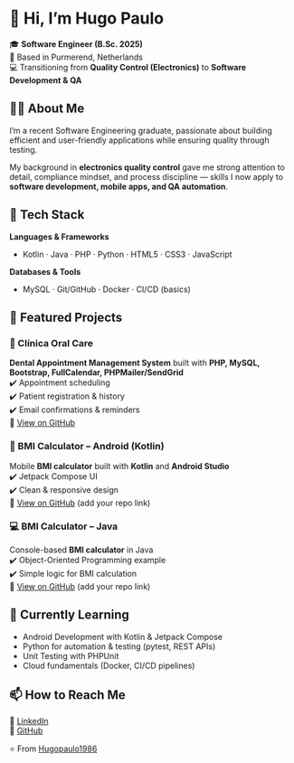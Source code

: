 # 👋 Hi, I’m Hugo Paulo  

🎓 **Software Engineer (B.Sc. 2025)**  
📍 Based in Purmerend, Netherlands  
💻 Transitioning from **Quality Control (Electronics)** to **Software Development & QA**  



## 👨‍💻 About Me  
I’m a recent Software Engineering graduate, passionate about building efficient and user-friendly applications while ensuring quality through testing.  

My background in **electronics quality control** gave me strong attention to detail, compliance mindset, and process discipline — skills I now apply to **software development, mobile apps, and QA automation**.  



## 🚀 Tech Stack  

**Languages & Frameworks**  
- Kotlin · Java · PHP · Python · HTML5 · CSS3 · JavaScript  

**Databases & Tools**  
- MySQL · Git/GitHub · Docker · CI/CD (basics)  



## 📌 Featured Projects  

### 🦷 Clínica Oral Care  
**Dental Appointment Management System** built with **PHP, MySQL, Bootstrap, FullCalendar, PHPMailer/SendGrid**  
✔️ Appointment scheduling  
✔️ Patient registration & history  
✔️ Email confirmations & reminders  
🔗 [View on GitHub](https://github.com/Hugopaulo1986/clinica-oral-care)  



### 📱 BMI Calculator – Android (Kotlin)  
Mobile **BMI calculator** built with **Kotlin** and **Android Studio**  
✔️ Jetpack Compose UI  
✔️ Clean & responsive design  
🔗 [View on GitHub](#) (add your repo link)  



### 💻 BMI Calculator – Java  
Console-based **BMI calculator** in Java  
✔️ Object-Oriented Programming example  
✔️ Simple logic for BMI calculation  
🔗 [View on GitHub](#) (add your repo link)  



## 🌱 Currently Learning  
- Android Development with Kotlin & Jetpack Compose  
- Python for automation & testing (pytest, REST APIs)  
- Unit Testing with PHPUnit  
- Cloud fundamentals (Docker, CI/CD pipelines)  



## 📫 How to Reach Me  
🔗 [LinkedIn](https://www.linkedin.com/in/hugo-paulo-70b1941aa)  
🔗 [GitHub](https://github.com/Hugopaulo1986)  



⭐️ From [Hugopaulo1986](https://github.com/Hugopaulo1986)
